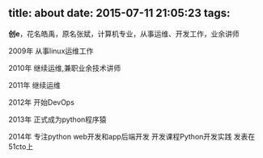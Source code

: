 title: about
date: 2015-07-11 21:05:23
tags:
---
**创e**，花名皓禹，原名张斌，计算机专业，从事运维、开发工作，业余讲师

2009年 从事linux运维工作

2010年 继续运维,兼职业余技术讲师

2011年 继续运维

2012年 开始DevOps

2013年 正式成为python程序猿

2014年 专注python web开发和app后端开发 开发课程Python开发实践 发表在51cto上




